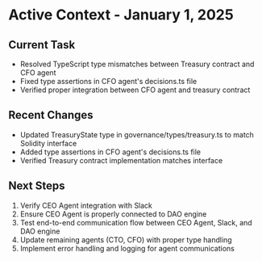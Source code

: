 # Active Context - January 1, 2025

## Current Task
- Resolved TypeScript type mismatches between Treasury contract and CFO agent
- Fixed type assertions in CFO agent's decisions.ts file
- Verified proper integration between CFO agent and treasury contract

## Recent Changes
- Updated TreasuryState type in governance/types/treasury.ts to match Solidity interface
- Added type assertions in CFO agent's decisions.ts file
- Verified Treasury contract implementation matches interface

## Next Steps
1. Verify CEO Agent integration with Slack
2. Ensure CEO Agent is properly connected to DAO engine
3. Test end-to-end communication flow between CEO Agent, Slack, and DAO engine
4. Update remaining agents (CTO, CFO) with proper type handling
5. Implement error handling and logging for agent communications
